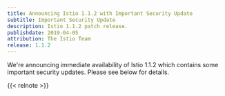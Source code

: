 ```yaml
---
title: Announcing Istio 1.1.2 with Important Security Update
subtitle: Important Security Update
description: Istio 1.1.2 patch release.
publishdate: 2019-04-05
attribution: The Istio Team
release: 1.1.2
---
```


We're announcing immediate availability of Istio 1.1.2 which contains some important security updates. Please see below for details.

{{< relnote >}}

